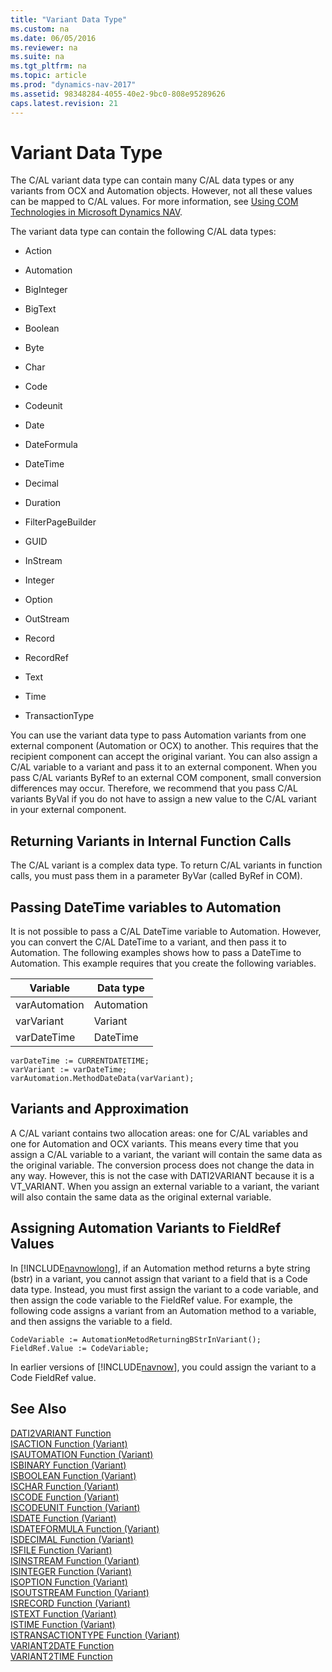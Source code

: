 ```yaml
---
title: "Variant Data Type"
ms.custom: na
ms.date: 06/05/2016
ms.reviewer: na
ms.suite: na
ms.tgt_pltfrm: na
ms.topic: article
ms.prod: "dynamics-nav-2017"
ms.assetid: 98348284-4055-40e2-9bc0-808e95289626
caps.latest.revision: 21
---
```

# Variant Data Type
The C/AL variant data type can contain many C/AL data types or any variants from OCX and Automation objects. However, not all these values can be mapped to C/AL values. For more information, see [Using COM Technologies in Microsoft Dynamics NAV](Using-COM-Technologies-in-Microsoft-Dynamics-NAV.md).  
  
 The variant data type can contain the following C/AL data types:  
  
-   Action  
  
-   Automation  
  
-   BigInteger  
  
-   BigText  
  
-   Boolean  
  
-   Byte  
  
-   Char  
  
-   Code  
  
-   Codeunit  
  
-   Date  
  
-   DateFormula  
  
-   DateTime  
  
-   Decimal  
  
-   Duration  
  
-   FilterPageBuilder  
  
-   GUID  
  
-   InStream  
  
-   Integer  
  
-   Option  
  
-   OutStream  
  
-   Record  
  
-   RecordRef  
  
-   Text  
  
-   Time  
  
-   TransactionType  
  
 You can use the variant data type to pass Automation variants from one external component \(Automation or OCX\) to another. This requires that the recipient component can accept the original variant. You can also assign a C/AL variable to a variant and pass it to an external component. When you pass C/AL variants ByRef to an external COM component, small conversion differences may occur. Therefore, we recommend that you pass C/AL variants ByVal if you do not have to assign a new value to the C/AL variant in your external component.  
  
## Returning Variants in Internal Function Calls  
 The C/AL variant is a complex data type. To return C/AL variants in function calls, you must pass them in a parameter ByVar \(called ByRef in COM\).  
  
## Passing DateTime variables to Automation  
 It is not possible to pass a C/AL DateTime variable to Automation. However, you can convert the C/AL DateTime to a variant, and then pass it to Automation. The following examples shows how to pass a DateTime to Automation. This example requires that you create the following variables.  
  
|Variable|Data type|  
|--------------|---------------|  
|varAutomation|Automation|  
|varVariant|Variant|  
|varDateTime|DateTime|  
  
```  
varDateTime := CURRENTDATETIME;  
varVariant := varDateTime;  
varAutomation.MethodDateData(varVariant);  
```  
  
## Variants and Approximation  
 A C/AL variant contains two allocation areas: one for C/AL variables and one for Automation and OCX variants. This means every time that you assign a C/AL variable to a variant, the variant will contain the same data as the original variable. The conversion process does not change the data in any way. However, this is not the case with DATI2VARIANT because it is a VT\_VARIANT. When you assign an external variable to a variant, the variant will also contain the same data as the original external variable.  
  
## Assigning Automation Variants to FieldRef Values  
 In [!INCLUDE[navnowlong](includes/navnowlong_md.md)], if an Automation method returns a byte string \(bstr\) in a variant, you cannot assign that variant to a field that is a Code data type. Instead, you must first assign the variant to a code variable, and then assign the code variable to the FieldRef value. For example, the following code assigns a variant from an Automation method to a variable, and then assigns the variable to a field.  
  
```  
CodeVariable := AutomationMetodReturningBStrInVariant();  
FieldRef.Value := CodeVariable;  
```  
  
 In earlier versions of [!INCLUDE[navnow](includes/navnow_md.md)], you could assign the variant to a Code FieldRef value.  
  
## See Also  
 [DATI2VARIANT Function](DATI2VARIANT-Function.md)   
 [ISACTION Function \(Variant\)](ISACTION-Function--Variant-.md)   
 [ISAUTOMATION Function \(Variant\)](ISAUTOMATION-Function--Variant-.md)   
 [ISBINARY Function \(Variant\)](ISBINARY-Function--Variant-.md)   
 [ISBOOLEAN Function \(Variant\)](ISBOOLEAN-Function--Variant-.md)   
 [ISCHAR Function \(Variant\)](ISCHAR-Function--Variant-.md)   
 [ISCODE Function \(Variant\)](ISCODE-Function--Variant-.md)   
 [ISCODEUNIT Function \(Variant\)](ISCODEUNIT-Function--Variant-.md)   
 [ISDATE Function \(Variant\)](ISDATE-Function--Variant-.md)   
 [ISDATEFORMULA Function \(Variant\)](ISDATEFORMULA-Function--Variant-.md)   
 [ISDECIMAL Function \(Variant\)](ISDECIMAL-Function--Variant-.md)   
 [ISFILE Function \(Variant\)](ISFILE-Function--Variant-.md)   
 [ISINSTREAM Function \(Variant\)](ISINSTREAM-Function--Variant-.md)   
 [ISINTEGER Function \(Variant\)](ISINTEGER-Function--Variant-.md)   
 [ISOPTION Function \(Variant\)](ISOPTION-Function--Variant-.md)   
 [ISOUTSTREAM Function \(Variant\)](ISOUTSTREAM-Function--Variant-.md)   
 [ISRECORD Function \(Variant\)](ISRECORD-Function--Variant-.md)   
 [ISTEXT Function \(Variant\)](ISTEXT-Function--Variant-.md)   
 [ISTIME Function \(Variant\)](ISTIME-Function--Variant-.md)   
 [ISTRANSACTIONTYPE Function \(Variant\)](ISTRANSACTIONTYPE-Function--Variant-.md)   
 [VARIANT2DATE Function](VARIANT2DATE-Function.md)   
 [VARIANT2TIME Function](VARIANT2TIME-Function.md)